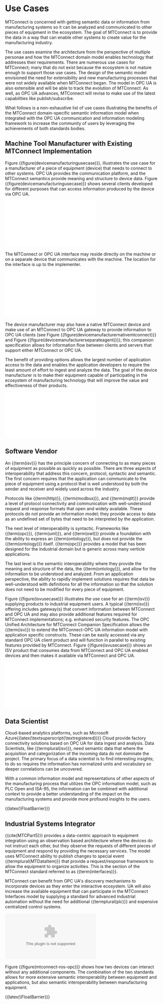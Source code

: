 # Use Cases

MTConnect is concerned with getting semantic data or information from manufacturing systems so it can be analyzed and communicated to other pieces of equipment in the ecosystem. The goal of MTConnect is to provide the data in a way that can enable other systems to create value for the manufacturing industry. 

The use cases examine the architecture from the perspective of multiple personae and how the MTConnect domain model enables technology that addresses their requirements. There are numerous use cases for MTConnect; many that do not exist because the ecosystem is not mature enough to support those use cases. The design of the semantic model envisioned the need for extensibility and new manufacturing processes that were not widely available when MTConnect began. The model in OPC UA is also extensible and will be able to track the evolution of MTConnect. As well, as OPC UA advances, MTConnect will revise to make use of the latest capabilities like publish/subscribe.

What follows is a non-exhaustive list of use cases illustrating the benefits of the MTConnect domain-specific semantic information model when integrated with the OPC UA communication and information modeling framework to increase the community of users by leveraging the achievements of both standards bodies.

## Machine Tool Manufacturer with Existing MTConnect Implementation

Figure {{figure(devicemanufacturingusecase)}}, illustrates the use case for a manufacturer of a piece of equipment (device) that needs to connect to other systems. OPC UA provides the communication platform, and the MTConnect semantics provide meaning and structure to device data. Figure {{figure(devicemanufacturingusecase)}} shows several clients developed for different purposes that can access information produced by the device via OPC UA.

![](diagrams/DeviceManufacturingUseCase.tex)

The MTConnect or OPC UA interface may reside directly on the machine or on a separate device that communicates with the machine. The location for the interface is up to the implementer.

![](diagrams/DeviceManufacturerNativeMTConnect.tex)

The device manufacturer may also have a native MTConnect device and make use of an MTConnect to OPC UA gateway to provide information to OPC UA clients (see Figure {{figure(devicemanufacturernativemtconnect)}} and Figure {{figure(devicemanufacturerseparateagent)}}); this companion specification allows for information flow between clients and servers that support either MTConnect or OPC UA.

The benefit of providing options allows the largest number of application access to the data and enables the application developers to require the least amount of effort to ingest and analyze the data. The goal of the device manufacturer is to make their equipment capable of participating in the ecosystem of manufacturing technology that will improve the value and effectiveness of their products. 

![](diagrams/DeviceManufacturerSeparateAgent.tex)

## Software Vendor

An {{term(isv)}} has the principle concern of connecting to as many pieces of equipment as possible as quickly as possible. There are three aspects of interoperability that address this concern, protocol, syntactic and semantic. The first concern requires that the application can communicate to the piece of equipment using a protocol that is well understood by both the sender and receiver and widely used across the industry. 

Protocols like {{term(http)}}, {{term(modbus)}}, and  {{term(mqtt)}} provide a level of protocol connectivity and communication with well-understood request and response formats that open and widely available. These protocols do not provide an information model; they provide access to data as an undefined set of bytes that need to be interpreted by the application.

The next level of interoperability is syntactic. Frameworks like {{term(opc)}}, {{term(uml)}}, and {{term(owl)}} provide a foundation with the ability to express an {{term(ontology)}}, but does not provide the {{term(ontology)}} itself. {{term(opc)}} provides a model that has been designed for the industrial domain but is generic across many verticle applications. 

The last level is the semantic interoperability where they provide the meaning and structure of the data, the {{term(ontology)}}, and allow for the information to be understood and analyzed. From an application perspective, the ability to rapidly implement solutions requires that data be well-understood with definitions for all the information so that the solution does not need to be modified for every piece of equipment. 


Figure {{figure(isvusecase)}} illustrates the use case for an {{term(isv)}} supplying products to industrial equipment users. A typical {{term(isv)}} offering includes gateway(s) that convert information between MTConnect and OPC UA and may also provide additional features required for MTConnect implementations; e.g. enhanced security features. The OPC Unified Architecture for MTConnect Companion Specification allows the {{term(isv)}} to extend the MTConnect-OPC UA information model with application specific constructs. These can be easily accessed via any standard OPC UA client product and will function in parallel to existing features provided by MTConnect. Figure {{figure(isvusecase)}} shows an ISV product that consumes data from MTConnect and OPC UA enabled devices and then makes it available via MTConnect and OPC UA.

![](diagrams/ISVUseCase.tex)

## Data Scientist

Cloud-based analytics platforms, such as Microsoft Azure{{latex(\textsuperscript{\textregistered})}} Cloud provide factory connectivity solutions based on OPC UA for data ingest and analysis. Data Scientists, like {{termplural(isv)}}, need semantic data that where the acquisition and categorization of the incoming data do not dominate the project. The primary focus of a data scientist is to find interesting insights; to do so requires the information has normalized units and vocabulary so deeper correlations can be uncovered. 

With a common information model and representations of other aspects of the manufacturing process that utilizes the OPC information model, such as PLC Open and ISA-95, the information can be combined with additional context to provide a better understanding of the impact on the manufacturing systems and provide more profound insights to the users.

{{latex(\FloatBarrier)}}

## Industrial Systems Integrator

{{cite(MTCPart5)}} provides a data-centric approach to equipment integration using an observation based architecture where the devices do not instruct each other, but they observe the requests of different pieces of equipment and respond by providing the necessary services. The model uses MTConnect ability to publish changes to special event {{termplural(MTDataItem)}} that provide a request/response framework to allow the equipment to organize activities. This is the section of the MTConnect standard referred to as {{term(interfaces)}}.

MTConnect can benefit from OPC UA's discovery mechanisms to incorporate devices as they enter the interactive ecosystem.  UA will also increase the available equipment that can participate in the MTConnect Interfaces model by supplying a standard for advanced industrial automation without the need for additional {{termplural(plc)}} and expensive centralized control systems.

![MTConnect OPC UA and ROS Device Integration](diagrams/device-integration.eps "mtconnect-ros-opc")

Figure&#160;{{figure(mtconnect-ros-opc)}} shows how two devices can interact without any additional components. The combination of the two standards allows for more extensive semantic interoperability between equipment and applications,  but also semantic interoperability between manufacturing equipment. 

{{latex(\FloatBarrier)}}
